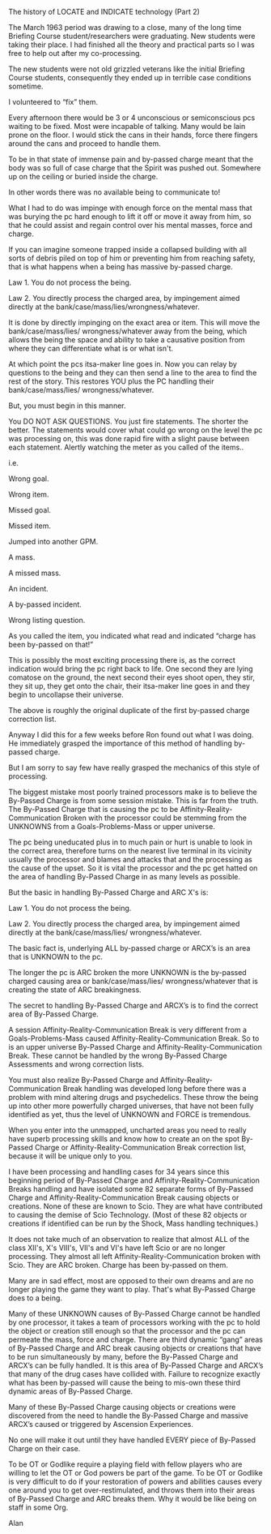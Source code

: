 
The history of LOCATE and INDICATE technology
(Part 2)

The March 1963 period was drawing to a close, many of the long time
Briefing Course student/researchers were graduating. New students were
taking their place. I had finished all the theory and practical parts so
I was free to help out after my co-processing.

The new students were not old grizzled veterans like the initial
Briefing Course students, consequently they ended up in terrible case
conditions sometime.

I volunteered to “fix” them.

Every afternoon there would be 3 or 4 unconscious or semiconscious pcs
waiting to be fixed. Most were incapable of talking. Many would be lain
prone on the floor. I would stick the cans in their hands, force there
fingers around the cans and proceed to handle them.

To be in that state of immense pain and by-passed charge meant that the
body was so full of case charge that the Spirit was pushed out.
Somewhere up on the ceiling or buried inside the charge.

In other words there was no available being to communicate to!

What I had to do was impinge with enough force on the mental mass that
was burying the pc hard enough to lift it off or move it away from him,
so that he could assist and regain control over his mental masses, force
and charge.

If you can imagine someone trapped inside a collapsed building with all
sorts of debris piled on top of him or preventing him from reaching
safety, that is what happens when a being has massive by-passed charge.

Law 1. You do not process the being.

Law 2.  You directly process the charged area, by impingement aimed
directly at the bank/case/mass/lies/wrongness/whatever.

It is done by directly impinging on the exact area or item. This will
move the bank/case/mass/lies/ wrongness/whatever away from the being,
which allows the being the space and ability to take a causative
position from where they can differentiate what is or what isn't.

At which point the pcs itsa-maker line goes in. Now you can relay by
questions to the being and they can then send a line to the area to find
the rest of the story. This restores YOU plus the PC handling their
bank/case/mass/lies/ wrongness/whatever.

But, you must begin in this manner.

You DO NOT ASK QUESTIONS. You just fire statements. The shorter the
better.
The statements would cover what could go wrong on the level the pc was
processing on, this was done rapid fire with a slight pause between each
statement. Alertly watching the meter as you called of the items..

i.e.

Wrong goal.

Wrong item.

Missed goal.

Missed item.

Jumped into another GPM.

A mass.

A missed mass.

An incident.

A by-passed incident.

Wrong listing question.

As you called the item, you indicated what read and indicated “charge
has been by-passed on that!”

This is possibly the most exciting processing there is, as the correct
indication would bring the pc right back to life. One second they are
lying comatose on the ground, the next second their eyes shoot open,
they stir, they sit up, they get onto the chair, their itsa-maker line
goes in and they begin to uncollapse their universe.

The above is roughly the original duplicate of the first by-passed
charge correction list.

Anyway I did this for a few weeks before Ron found out what I was doing.
He immediately grasped the importance of this method of handling
by-passed charge.

But I am sorry to say few have really grasped the mechanics of this
style of processing.

The biggest mistake most poorly trained processors make is to believe
the By-Passed Charge is from some session mistake. This is far from the
truth. The By-Passed Charge that is causing the pc to be
Affinity-Reality-Communication Broken with the processor could be
stemming from the UNKNOWNS from a Goals-Problems-Mass or upper universe.

The pc being uneducated plus in to much pain or hurt is unable to look
in the correct area, therefore turns on the nearest live terminal in its
vicinity usually the processor and blames and attacks that and the
processing as the cause of the upset. So it is vital the processor and
the pc get hatted on the area of handling By-Passed Charge in as many
levels as possible.

But the basic in handling By-Passed Charge and ARC X's is:

Law 1. You do not process the being.

Law 2.  You directly process the charged area, by impingement aimed
directly at the bank/case/mass/lies/ wrongness/whatever.

The basic fact is, underlying ALL by-passed charge or ARCX’s is an area
that is UNKNOWN to the pc.

The longer the pc is ARC broken the more UNKNOWN is the by-passed
charged causing area or bank/case/mass/lies/ wrongness/whatever that is
creating the state of ARC breakingness.

The secret to handling By-Passed Charge and ARCX’s is to find the
correct area of By-Passed Charge.

A session Affinity-Reality-Communication Break is very different from a
Goals-Problems-Mass caused Affinity-Reality-Communication Break. So to
is an upper universe By-Passed Charge and Affinity-Reality-Communication
Break. These cannot be handled by the wrong By-Passed Charge Assessments
and wrong correction lists.

You must also realize By-Passed Charge and
Affinity-Reality-Communication Break handling was developed long before
there was a problem with mind altering drugs and psychedelics. These
throw the being up into other more powerfully charged universes, that
have not been fully identified as yet, thus the level of UNKNOWN and
FORCE is tremendous.

When you enter into the unmapped, uncharted areas you need to really
have superb processing skills and know how to create an on the spot
By-Passed Charge or Affinity-Reality-Communication Break correction
list, because it will be unique only to you.

I have been processing and handling cases for 34 years since this
beginning period of By-Passed Charge and Affinity-Reality-Communication
Breaks handling and have isolated some 82 separate forms of By-Passed
Charge and Affinity-Reality-Communication Break causing objects or
creations. None of these are known to Scio. They are what have
contributed to causing the demise of Scio Technology. (Most of these 82
objects or creations if identified can be run by the Shock, Mass
handling techniques.)

It does not take much of an observation to realize that almost ALL of
the class XII's, X's VIII's, VII's and VI's have left Scio or are no
longer processing. They almost all left Affinity-Reality-Communication
broken with Scio.  They are ARC broken. Charge has been by-passed on
them.

Many are in sad effect, most are opposed to their own dreams and are no
longer playing the game they want to play. That's what By-Passed Charge
does to a being.

Many of these UNKNOWN causes of By-Passed Charge cannot be handled by
one processor, it takes a team of processors working with the pc to hold
the object or creation still enough so that the processor and the pc can
permeate the mass, force and charge. There are third dynamic “gang”
areas of By-Passed Charge and ARC break causing objects or creations
that have to be run simultaneously by many, before the By-Passed Charge
and ARCX’s can be fully handled.
It is this area of By-Passed Charge and ARCX’s that many of the drug
cases have collided with. Failure to recognize exactly what has been
by-passed will cause the being to mis-own these third dynamic areas of
By-Passed Charge.

Many of these By-Passed Charge causing objects or creations were
discovered from the need to handle the By-Passed Charge and massive
ARCX’s caused or triggered by Ascension Experiences.

No one will make it out until they have handled EVERY piece of By-Passed
Charge on their case.

To be OT or Godlike require a playing field with fellow players who are
willing to let the OT or God powers be part of the game. To be OT or
Godlike is very difficult to do if your restoration of powers and
abilities causes every one around you to get over-restimulated, and
throws them into their areas of By-Passed Charge and ARC breaks them.
Why it would be like being on staff in some Org.

Alan







